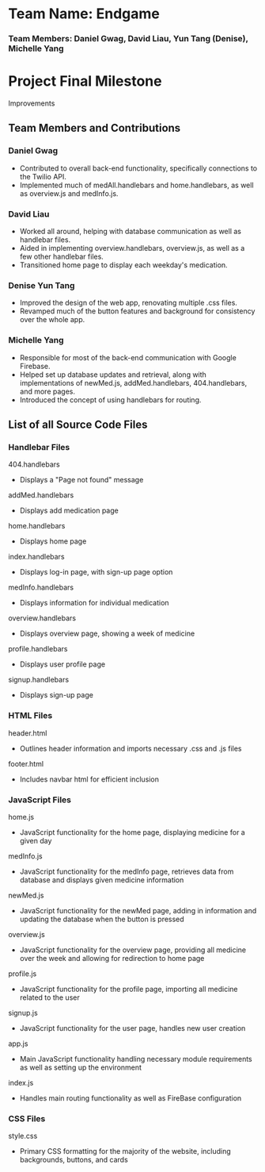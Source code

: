 # Team Name: Endgame
### Team Members: Daniel Gwag, David Liau, Yun Tang (Denise), Michelle Yang

# Project Final Milestone

Improvements

## Team Members and Contributions

### Daniel Gwag

* Contributed to overall back-end functionality, specifically connections to the Twilio API.
* Implemented much of medAll.handlebars and home.handlebars, as well as overview.js and medInfo.js.

### David Liau

* Worked all around, helping with database communication as well as handlebar files.
* Aided in implementing overview.handlebars, overview.js, as well as a few other handlebar files.
* Transitioned home page to display each weekday's medication.

### Denise Yun Tang

* Improved the design of the web app, renovating multiple .css files.
* Revamped much of the button features and background for consistency over the whole app.

### Michelle Yang

* Responsible for most of the back-end communication with Google Firebase.
* Helped set up database updates and retrieval, along with implementations of newMed.js, addMed.handlebars, 404.handlebars, and more pages.
* Introduced the concept of using handlebars for routing.

## List of all Source Code Files

### Handlebar Files
404.handlebars  
  - Displays a "Page not found" message  
  
addMed.handlebars  
  - Displays add medication page  
  
home.handlebars  
  - Displays home page  
  
index.handlebars  
  - Displays log-in page, with sign-up page option  
  
medInfo.handlebars  
  - Displays information for individual medication  
  
overview.handlebars  
  - Displays overview page, showing a week of medicine  
  
profile.handlebars  
  - Displays user profile page  
  
signup.handlebars  
  - Displays sign-up page  

### HTML Files
header.html
 - Outlines header information and imports necessary .css and .js files

footer.html
 - Includes navbar html for efficient inclusion
 
### JavaScript Files
home.js
 - JavaScript functionality for the home page, displaying medicine for a given day
 
medInfo.js
 - JavaScript functionality for the medInfo page, retrieves data from database and displays given medicine information

newMed.js
 - JavaScript functionality for the newMed page, adding in information and updating the database when the button is pressed
 
overview.js
 - JavaScript functionality for the overview page, providing all medicine over the week and allowing for redirection to home page
 
profile.js
 - JavaScript functionality for the profile page, importing all medicine related to the user
 
signup.js
 - JavaScript functionality for the user page, handles new user creation
 
app.js
 - Main JavaScript functionality handling necessary module requirements as well as setting up the environment
 
index.js
 - Handles main routing functionality as well as FireBase configuration
 
### CSS Files
style.css
 - Primary CSS formatting for the majority of the website, including backgrounds, buttons, and cards
